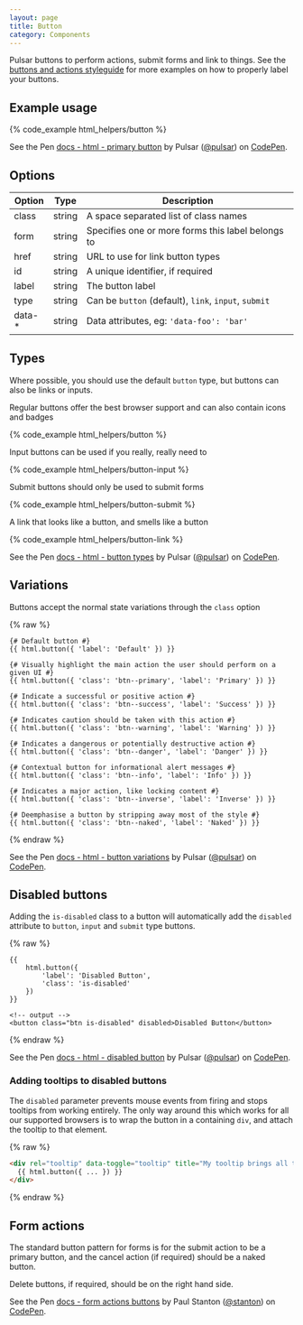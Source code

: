 ```yaml
---
layout: page
title: Button
category: Components
---
```


Pulsar buttons to perform actions, submit forms and link to things. See the [buttons and actions styleguide](/buttons_and_actions.md) for more examples on how to properly label your buttons.

## Example usage

{% code_example html_helpers/button %}

<div><p data-height="65" data-theme-id="24005" data-slug-hash="PGNYKw" data-default-tab="result" data-user="pulsar" data-embed-version="2" class="codepen">See the Pen <a href="http://codepen.io/pulsar/pen/PGNYKw/">docs - html - primary button</a> by Pulsar (<a href="http://codepen.io/pulsar">@pulsar</a>) on <a href="http://codepen.io">CodePen</a>.</p>
<script async src="//assets.codepen.io/assets/embed/ei.js"></script></div>

## Options


Option  | Type   | Description
------- | ------ | -------------------------------------------------------------
class   | string | A space separated list of class names
form    | string | Specifies one or more forms this label belongs to
href    | string | URL to use for link button types
id      | string | A unique identifier, if required
label   | string | The button label
type    | string | Can be `button` (default), `link`, `input`, `submit`
data-*  | string | Data attributes, eg: `'data-foo': 'bar'`

## Types

Where possible, you should use the default `button` type, but buttons can also be links or inputs.

Regular buttons offer the best browser support and can also contain icons and badges

{% code_example html_helpers/button %}

Input buttons can be used if you really, really need to

{% code_example html_helpers/button-input %}

Submit buttons should only be used to submit forms

{% code_example html_helpers/button-submit %}

A link that looks like a button, and smells like a button

{% code_example html_helpers/button-link %}

<div><p data-height="65" data-theme-id="24005" data-slug-hash="BLjXrg" data-default-tab="result" data-user="pulsar" data-embed-version="2" class="codepen">See the Pen <a href="http://codepen.io/pulsar/pen/BLjXrg/">docs - html - button types</a> by Pulsar (<a href="http://codepen.io/pulsar">@pulsar</a>) on <a href="http://codepen.io">CodePen</a>.</p><script async src="//assets.codepen.io/assets/embed/ei.js"></script></div>

## Variations

Buttons accept the normal state variations through the `class` option

{% raw %}
```twig
{# Default button #}
{{ html.button({ 'label': 'Default' }) }}

{# Visually highlight the main action the user should perform on a given UI #}
{{ html.button({ 'class': 'btn--primary', 'label': 'Primary' }) }}

{# Indicate a successful or positive action #}
{{ html.button({ 'class': 'btn--success', 'label': 'Success' }) }}

{# Indicates caution should be taken with this action #}
{{ html.button({ 'class': 'btn--warning', 'label': 'Warning' }) }}

{# Indicates a dangerous or potentially destructive action #}
{{ html.button({ 'class': 'btn--danger', 'label': 'Danger' }) }}

{# Contextual button for informational alert messages #}
{{ html.button({ 'class': 'btn--info', 'label': 'Info' }) }}

{# Indicates a major action, like locking content #}
{{ html.button({ 'class': 'btn--inverse', 'label': 'Inverse' }) }}

{# Deemphasise a button by stripping away most of the style #}
{{ html.button({ 'class': 'btn--naked', 'label': 'Naked' }) }}
```
{% endraw %}

<div><p data-height="65" data-theme-id="24005" data-slug-hash="mAVNoa" data-default-tab="result" data-user="pulsar" data-embed-version="2" class="codepen">See the Pen <a href="http://codepen.io/pulsar/pen/mAVNoa/">docs - html - button variations</a> by Pulsar (<a href="http://codepen.io/pulsar">@pulsar</a>) on <a href="http://codepen.io">CodePen</a>.</p><script async src="//assets.codepen.io/assets/embed/ei.js"></script></div>

## Disabled buttons

Adding the `is-disabled` class to a button will automatically add the `disabled` attribute to `button`, `input` and `submit` type buttons.

{% raw %}
```twig
{{
    html.button({
        'label': 'Disabled Button',
        'class': 'is-disabled'
    })
}}

<!-- output -->
<button class="btn is-disabled" disabled>Disabled Button</button>
```
{% endraw %}

<div><p data-height="65" data-theme-id="24005" data-slug-hash="ALEZzq" data-default-tab="result" data-user="pulsar" data-embed-version="2" class="codepen">See the Pen <a href="http://codepen.io/pulsar/pen/ALEZzq/">docs - html - disabled button</a> by Pulsar (<a href="http://codepen.io/pulsar">@pulsar</a>) on <a href="http://codepen.io">CodePen</a>.</p><script async src="//assets.codepen.io/assets/embed/ei.js"></script></div>

### Adding tooltips to disabled buttons

The `disabled` parameter prevents mouse events from firing and stops tooltips from working entirely. The only way around this which works for all our supported browsers is to wrap the button in a containing `div`, and attach the tooltip to that element.

{% raw %}
```html
<div rel="tooltip" data-toggle="tooltip" title="My tooltip brings all the boys to the yard">
  {{ html.button({ ... }) }}
</div>
```
{% endraw %}

## Form actions

The standard button pattern for forms is for the submit action to be a primary button, and the cancel action (if required) should be a naked button.

Delete buttons, if required, should be on the right hand side.

<p data-height="90" data-theme-id="24005" data-slug-hash="b5fc1c0fb7f715f11fb350f8a62d2140" data-default-tab="result" data-user="stanton" class='codepen'>See the Pen <a href='http://codepen.io/stanton/pen/b5fc1c0fb7f715f11fb350f8a62d2140/'>docs - form actions buttons</a> by Paul Stanton (<a href='http://codepen.io/stanton'>@stanton</a>) on <a href='http://codepen.io'>CodePen</a>.</p>

<script async src="//assets.codepen.io/assets/embed/ei.js"></script>

